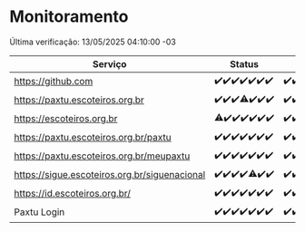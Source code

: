 # Monitoramento

Última verificação: 13/05/2025 04:10:00 -03

|Serviço|Status|Últimas 24h|
|---|---|---|
|https://github.com|<span title="2025-05-06: OK=23">✔️</span><span title="2025-05-07: OK=23">✔️</span><span title="2025-05-08: OK=23">✔️</span><span title="2025-05-09: OK=23">✔️</span><span title="2025-05-10: OK=23">✔️</span><span title="2025-05-11: OK=23">✔️</span><span title="2025-05-12: OK=6">✔️</span>|<span title="12/05/2025 04:10:00 -03 : 200">✔️</span><span title="12/05/2025 05:14:00 -03 : 200">✔️</span><span title="12/05/2025 06:11:00 -03 : 200">✔️</span><span title="12/05/2025 07:10:00 -03 : 200">✔️</span><span title="12/05/2025 08:08:00 -03 : 200">✔️</span><span title="12/05/2025 09:18:00 -03 : 200">✔️</span><span title="12/05/2025 10:24:00 -03 : 200">✔️</span><span title="12/05/2025 11:10:00 -03 : 200">✔️</span><span title="12/05/2025 12:10:00 -03 : 200">✔️</span><span title="12/05/2025 13:12:00 -03 : 200">✔️</span><span title="12/05/2025 14:08:00 -03 : 200">✔️</span><span title="12/05/2025 15:13:00 -03 : 200">✔️</span><span title="12/05/2025 16:07:00 -03 : 200">✔️</span><span title="12/05/2025 17:10:00 -03 : 200">✔️</span><span title="12/05/2025 18:08:00 -03 : 200">✔️</span><span title="12/05/2025 19:09:00 -03 : 200">✔️</span><span title="12/05/2025 20:08:00 -03 : 200">✔️</span><span title="12/05/2025 21:47:00 -03 : 200">✔️</span><span title="12/05/2025 23:28:00 -03 : 200">✔️</span><span title="13/05/2025 00:36:00 -03 : 200">✔️</span><span title="13/05/2025 01:13:00 -03 : 200">✔️</span><span title="13/05/2025 02:10:00 -03 : 200">✔️</span><span title="13/05/2025 03:14:00 -03 : 200">✔️</span><span title="13/05/2025 04:10:00 -03 : 200">✔️</span>|
|https://paxtu.escoteiros.org.br|<span title="2025-05-06: OK=23">✔️</span><span title="2025-05-07: OK=23">✔️</span><span title="2025-05-08: OK=23">✔️</span><span title="2025-05-09: OK=22, Falhas=1">⚠️</span><span title="2025-05-10: OK=23">✔️</span><span title="2025-05-11: OK=23">✔️</span><span title="2025-05-12: OK=6">✔️</span>|<span title="12/05/2025 04:10:00 -03 : 200">✔️</span><span title="12/05/2025 05:14:00 -03 : 200">✔️</span><span title="12/05/2025 06:11:00 -03 : 200">✔️</span><span title="12/05/2025 07:10:00 -03 : 200">✔️</span><span title="12/05/2025 08:08:00 -03 : 200">✔️</span><span title="12/05/2025 09:18:00 -03 : 200">✔️</span><span title="12/05/2025 10:24:00 -03 : 200">✔️</span><span title="12/05/2025 11:10:00 -03 : 200">✔️</span><span title="12/05/2025 12:10:00 -03 : 200">✔️</span><span title="12/05/2025 13:12:00 -03 : 200">✔️</span><span title="12/05/2025 14:08:00 -03 : 200">✔️</span><span title="12/05/2025 15:13:00 -03 : 200">✔️</span><span title="12/05/2025 16:07:00 -03 : 200">✔️</span><span title="12/05/2025 17:10:00 -03 : 200">✔️</span><span title="12/05/2025 18:08:00 -03 : 200">✔️</span><span title="12/05/2025 19:09:00 -03 : 200">✔️</span><span title="12/05/2025 20:08:00 -03 : 200">✔️</span><span title="12/05/2025 21:47:00 -03 : 200">✔️</span><span title="12/05/2025 23:28:00 -03 : 200">✔️</span><span title="13/05/2025 00:36:00 -03 : 200">✔️</span><span title="13/05/2025 01:13:00 -03 : 200">✔️</span><span title="13/05/2025 02:10:00 -03 : 200">✔️</span><span title="13/05/2025 03:14:00 -03 : 200">✔️</span><span title="13/05/2025 04:10:00 -03 : 200">✔️</span>|
|https://escoteiros.org.br|<span title="2025-05-06: OK=22, Falhas=1">⚠️</span><span title="2025-05-07: OK=23">✔️</span><span title="2025-05-08: OK=23">✔️</span><span title="2025-05-09: OK=23">✔️</span><span title="2025-05-10: OK=23">✔️</span><span title="2025-05-11: OK=23">✔️</span><span title="2025-05-12: OK=6">✔️</span>|<span title="12/05/2025 04:10:00 -03 : 200">✔️</span><span title="12/05/2025 05:14:00 -03 : 200">✔️</span><span title="12/05/2025 06:11:00 -03 : 200">✔️</span><span title="12/05/2025 07:10:00 -03 : 200">✔️</span><span title="12/05/2025 08:08:00 -03 : 200">✔️</span><span title="12/05/2025 09:18:00 -03 : 200">✔️</span><span title="12/05/2025 10:24:00 -03 : 200">✔️</span><span title="12/05/2025 11:10:00 -03 : 200">✔️</span><span title="12/05/2025 12:10:00 -03 : 200">✔️</span><span title="12/05/2025 13:12:00 -03 : 200">✔️</span><span title="12/05/2025 14:08:00 -03 : 200">✔️</span><span title="12/05/2025 15:13:00 -03 : 200">✔️</span><span title="12/05/2025 16:07:00 -03 : 200">✔️</span><span title="12/05/2025 17:10:00 -03 : 200">✔️</span><span title="12/05/2025 18:08:00 -03 : 200">✔️</span><span title="12/05/2025 19:09:00 -03 : 200">✔️</span><span title="12/05/2025 20:08:00 -03 : 200">✔️</span><span title="12/05/2025 21:47:00 -03 : 200">✔️</span><span title="12/05/2025 23:28:00 -03 : 200">✔️</span><span title="13/05/2025 00:36:00 -03 : 200">✔️</span><span title="13/05/2025 01:13:00 -03 : 200">✔️</span><span title="13/05/2025 02:10:00 -03 : 200">✔️</span><span title="13/05/2025 03:14:00 -03 : 200">✔️</span><span title="13/05/2025 04:10:00 -03 : 200">✔️</span>|
|https://paxtu.escoteiros.org.br/paxtu|<span title="2025-05-06: OK=23">✔️</span><span title="2025-05-07: OK=23">✔️</span><span title="2025-05-08: OK=23">✔️</span><span title="2025-05-09: OK=23">✔️</span><span title="2025-05-10: OK=23">✔️</span><span title="2025-05-11: OK=23">✔️</span><span title="2025-05-12: OK=6">✔️</span>|<span title="12/05/2025 04:10:00 -03 : 200">✔️</span><span title="12/05/2025 05:14:00 -03 : 200">✔️</span><span title="12/05/2025 06:11:00 -03 : 200">✔️</span><span title="12/05/2025 07:10:00 -03 : 200">✔️</span><span title="12/05/2025 08:08:00 -03 : 200">✔️</span><span title="12/05/2025 09:18:00 -03 : 200">✔️</span><span title="12/05/2025 10:24:00 -03 : 200">✔️</span><span title="12/05/2025 11:10:00 -03 : 200">✔️</span><span title="12/05/2025 12:10:00 -03 : 200">✔️</span><span title="12/05/2025 13:12:00 -03 : 200">✔️</span><span title="12/05/2025 14:08:00 -03 : 200">✔️</span><span title="12/05/2025 15:13:00 -03 : 200">✔️</span><span title="12/05/2025 16:07:00 -03 : 200">✔️</span><span title="12/05/2025 17:10:00 -03 : 200">✔️</span><span title="12/05/2025 18:08:00 -03 : 200">✔️</span><span title="12/05/2025 19:09:00 -03 : 200">✔️</span><span title="12/05/2025 20:08:00 -03 : 200">✔️</span><span title="12/05/2025 21:47:00 -03 : 200">✔️</span><span title="12/05/2025 23:28:00 -03 : 200">✔️</span><span title="13/05/2025 00:36:00 -03 : 200">✔️</span><span title="13/05/2025 01:13:00 -03 : 200">✔️</span><span title="13/05/2025 02:10:00 -03 : 200">✔️</span><span title="13/05/2025 03:14:00 -03 : 200">✔️</span><span title="13/05/2025 04:10:00 -03 : 200">✔️</span>|
|https://paxtu.escoteiros.org.br/meupaxtu|<span title="2025-05-06: OK=23">✔️</span><span title="2025-05-07: OK=23">✔️</span><span title="2025-05-08: OK=23">✔️</span><span title="2025-05-09: OK=23">✔️</span><span title="2025-05-10: OK=23">✔️</span><span title="2025-05-11: OK=23">✔️</span><span title="2025-05-12: OK=6">✔️</span>|<span title="12/05/2025 04:10:00 -03 : 200">✔️</span><span title="12/05/2025 05:14:00 -03 : 200">✔️</span><span title="12/05/2025 06:11:00 -03 : 200">✔️</span><span title="12/05/2025 07:10:00 -03 : 200">✔️</span><span title="12/05/2025 08:08:00 -03 : 200">✔️</span><span title="12/05/2025 09:18:00 -03 : 200">✔️</span><span title="12/05/2025 10:24:00 -03 : 200">✔️</span><span title="12/05/2025 11:10:00 -03 : 200">✔️</span><span title="12/05/2025 12:10:00 -03 : 200">✔️</span><span title="12/05/2025 13:12:00 -03 : 200">✔️</span><span title="12/05/2025 14:08:00 -03 : 200">✔️</span><span title="12/05/2025 15:13:00 -03 : 200">✔️</span><span title="12/05/2025 16:07:00 -03 : 200">✔️</span><span title="12/05/2025 17:10:00 -03 : 200">✔️</span><span title="12/05/2025 18:08:00 -03 : 200">✔️</span><span title="12/05/2025 19:09:00 -03 : 200">✔️</span><span title="12/05/2025 20:09:00 -03 : 200">✔️</span><span title="12/05/2025 21:47:00 -03 : 200">✔️</span><span title="12/05/2025 23:28:00 -03 : 200">✔️</span><span title="13/05/2025 00:36:00 -03 : 200">✔️</span><span title="13/05/2025 01:13:00 -03 : 200">✔️</span><span title="13/05/2025 02:10:00 -03 : 200">✔️</span><span title="13/05/2025 03:14:00 -03 : 200">✔️</span><span title="13/05/2025 04:10:00 -03 : 200">✔️</span>|
|https://sigue.escoteiros.org.br/siguenacional|<span title="2025-05-06: OK=23">✔️</span><span title="2025-05-07: OK=23">✔️</span><span title="2025-05-08: OK=23">✔️</span><span title="2025-05-09: OK=23">✔️</span><span title="2025-05-10: OK=22, Falhas=1">⚠️</span><span title="2025-05-11: OK=23">✔️</span><span title="2025-05-12: OK=6">✔️</span>|<span title="12/05/2025 04:10:00 -03 : 200">✔️</span><span title="12/05/2025 05:14:00 -03 : 200">✔️</span><span title="12/05/2025 06:11:00 -03 : 200">✔️</span><span title="12/05/2025 07:10:00 -03 : 200">✔️</span><span title="12/05/2025 08:08:00 -03 : 200">✔️</span><span title="12/05/2025 09:18:00 -03 : 200">✔️</span><span title="12/05/2025 10:24:00 -03 : 200">✔️</span><span title="12/05/2025 11:10:00 -03 : 200">✔️</span><span title="12/05/2025 12:10:00 -03 : 200">✔️</span><span title="12/05/2025 13:12:00 -03 : 200">✔️</span><span title="12/05/2025 14:08:00 -03 : 200">✔️</span><span title="12/05/2025 15:13:00 -03 : 200">✔️</span><span title="12/05/2025 16:07:00 -03 : 200">✔️</span><span title="12/05/2025 17:10:00 -03 : 200">✔️</span><span title="12/05/2025 18:08:00 -03 : 200">✔️</span><span title="12/05/2025 19:09:00 -03 : 200">✔️</span><span title="12/05/2025 20:09:00 -03 : 200">✔️</span><span title="12/05/2025 21:47:00 -03 : 200">✔️</span><span title="12/05/2025 23:28:00 -03 : 200">✔️</span><span title="13/05/2025 00:36:00 -03 : 200">✔️</span><span title="13/05/2025 01:13:00 -03 : 200">✔️</span><span title="13/05/2025 02:10:00 -03 : 200">✔️</span><span title="13/05/2025 03:14:00 -03 : 200">✔️</span><span title="13/05/2025 04:10:00 -03 : 200">✔️</span>|
|https://id.escoteiros.org.br/|<span title="2025-05-06: OK=23">✔️</span><span title="2025-05-07: OK=23">✔️</span><span title="2025-05-08: OK=23">✔️</span><span title="2025-05-09: OK=23">✔️</span><span title="2025-05-10: OK=23">✔️</span><span title="2025-05-11: OK=23">✔️</span><span title="2025-05-12: OK=6">✔️</span>|<span title="12/05/2025 04:10:00 -03 : 200">✔️</span><span title="12/05/2025 05:14:00 -03 : 200">✔️</span><span title="12/05/2025 06:11:00 -03 : 200">✔️</span><span title="12/05/2025 07:10:00 -03 : 200">✔️</span><span title="12/05/2025 08:08:00 -03 : 200">✔️</span><span title="12/05/2025 09:18:00 -03 : 200">✔️</span><span title="12/05/2025 10:24:00 -03 : 200">✔️</span><span title="12/05/2025 11:10:00 -03 : 200">✔️</span><span title="12/05/2025 12:10:00 -03 : 200">✔️</span><span title="12/05/2025 13:12:00 -03 : 200">✔️</span><span title="12/05/2025 14:08:00 -03 : 200">✔️</span><span title="12/05/2025 15:13:00 -03 : 200">✔️</span><span title="12/05/2025 16:07:00 -03 : 200">✔️</span><span title="12/05/2025 17:10:00 -03 : 200">✔️</span><span title="12/05/2025 18:08:00 -03 : 200">✔️</span><span title="12/05/2025 19:09:00 -03 : 200">✔️</span><span title="12/05/2025 20:09:00 -03 : 200">✔️</span><span title="12/05/2025 21:47:00 -03 : 200">✔️</span><span title="12/05/2025 23:28:00 -03 : 200">✔️</span><span title="13/05/2025 00:36:00 -03 : 200">✔️</span><span title="13/05/2025 01:13:00 -03 : 200">✔️</span><span title="13/05/2025 02:10:00 -03 : 200">✔️</span><span title="13/05/2025 03:14:00 -03 : 200">✔️</span><span title="13/05/2025 04:10:00 -03 : 200">✔️</span>|
|Paxtu Login|<span title="2025-05-06: OK=23">✔️</span><span title="2025-05-07: OK=23">✔️</span><span title="2025-05-08: OK=23">✔️</span><span title="2025-05-09: OK=23">✔️</span><span title="2025-05-10: OK=23">✔️</span><span title="2025-05-11: OK=23">✔️</span><span title="2025-05-12: OK=6">✔️</span>|<span title="12/05/2025 04:10:00 -03 : 200">✔️</span><span title="12/05/2025 05:14:00 -03 : 200">✔️</span><span title="12/05/2025 06:11:00 -03 : 200">✔️</span><span title="12/05/2025 07:10:00 -03 : 200">✔️</span><span title="12/05/2025 08:08:00 -03 : 200">✔️</span><span title="12/05/2025 09:18:00 -03 : 200">✔️</span><span title="12/05/2025 10:24:00 -03 : 200">✔️</span><span title="12/05/2025 11:10:00 -03 : 200">✔️</span><span title="12/05/2025 12:10:00 -03 : 200">✔️</span><span title="12/05/2025 13:12:00 -03 : 200">✔️</span><span title="12/05/2025 14:08:00 -03 : 200">✔️</span><span title="12/05/2025 15:13:00 -03 : 200">✔️</span><span title="12/05/2025 16:07:00 -03 : 200">✔️</span><span title="12/05/2025 17:10:00 -03 : 200">✔️</span><span title="12/05/2025 18:08:00 -03 : 200">✔️</span><span title="12/05/2025 19:09:00 -03 : 200">✔️</span><span title="12/05/2025 20:09:00 -03 : 200">✔️</span><span title="12/05/2025 21:47:00 -03 : 200">✔️</span><span title="12/05/2025 23:28:00 -03 : 200">✔️</span><span title="13/05/2025 00:36:00 -03 : 200">✔️</span><span title="13/05/2025 01:13:00 -03 : 200">✔️</span><span title="13/05/2025 02:10:00 -03 : 200">✔️</span><span title="13/05/2025 03:14:00 -03 : 200">✔️</span><span title="13/05/2025 04:10:00 -03 : 200">✔️</span>|
